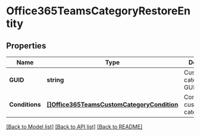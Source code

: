 # Office365TeamsCategoryRestoreEntity

## Properties
Name | Type | Description | Notes
------------ | ------------- | ------------- | -------------
**GUID** | **string** | Custom category GUID(Optional) | [optional] [default to null]
**Conditions** | [**[]Office365TeamsCustomCategoryCondition**](Office365TeamsCustomCategoryCondition.md) | Conditions for custom category. | [optional] [default to null]

[[Back to Model list]](../README.md#documentation-for-models) [[Back to API list]](../README.md#documentation-for-api-endpoints) [[Back to README]](../README.md)

